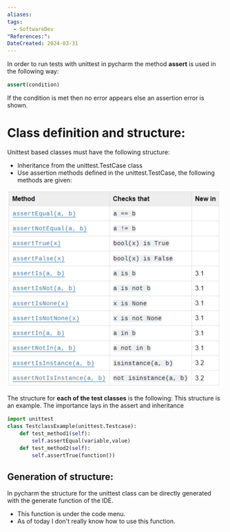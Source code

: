 ```yaml
---
aliases: 
tags:
  - SoftwareDev
"References:": 
DateCreated: 2024-03-31
---
```

In order to run tests with unittest  in pycharm the method **assert** is used in the following way: 

```python 
assert(condition)

```

If the condition is met then no error appears else an assertion error is shown. 

# Class definition and structure: 
Unittest based classes must have the following structure: 
+ Inheritance from the unittest.TestCase class
+ Use assertion methods defined in the unittest.TestCase, the following methods are given: 

![Pasted image 20240331145020](../99%20-%20Meta/0.%20Attachments/Pasted%20image%2020240331145020.png)

The structure for **each of the test classes** is the following: 
This structure is an example. The importance lays in the assert and inheritance

```python
import unittest
class TestclassExample(unittest.Testcase): 
	def test_method1(self):
		self.assertEqual(variable,value)
	def test_method2(self): 
		self.assertTrue(function())

```

## Generation of structure: 
In pycharm the structure for the unittest class can be directly generated with the generate function of the IDE. 
+  This function is under the code menu. 
+ As of today I don't really know how to use this function. 